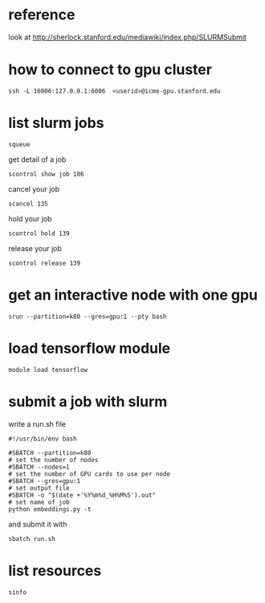 # reference

look at http://sherlock.stanford.edu/mediawiki/index.php/SLURMSubmit

# how to connect to gpu cluster

`ssh -L 16006:127.0.0.1:6006  <userid>@icme-gpu.stanford.edu`

# list slurm jobs

`squeue`

get detail of a job

`scontrol show job 106`

cancel your job

`scancel 135`

hold your job

`scontrol hold 139`

release your job

`scontrol release 139`


# get an interactive node with one gpu

`srun --partition=k80 --gres=gpu:1 --pty bash`

# load tensorflow module

`module load tensorflow`

# submit a job with slurm

write a run.sh file 

```
#!/usr/bin/env bash

#SBATCH --partition=k80
# set the number of nodes
#SBATCH --nodes=1
# set the number of GPU cards to use per node 
#SBATCH --gres=gpu:1
# set output file
#SBATCH -o "$(date +'%Y%m%d_%H%M%S').out"
# set name of job 
python embeddings.py -t
```

and submit it with

```
sbatch run.sh
```

# list resources

```
sinfo
```

